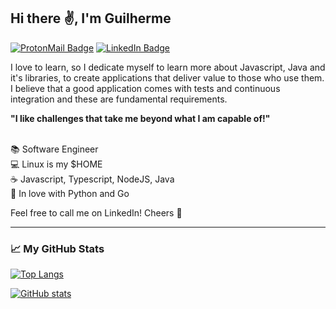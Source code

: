 ## Hi there :v:, I'm Guilherme

[![ProtonMail Badge](https://img.shields.io/badge/-ProtonMail-8B89CC?style=for-the-badge&logo=ProtonMail&logoColor=white)](mailto://guibperes@protonmail.com)
[![LinkedIn Badge](https://img.shields.io/badge/-LinkedIn-blue?style=for-the-badge&logo=LinkedIn&logoColor=white)](https://www.linkedin.com/in/guilherme-beidaki-peres-5b4904196)

I love to learn, so I dedicate myself to learn more about Javascript, Java and it's libraries, to create applications that deliver value to those who use them.
I believe that a good application comes with tests and continuous integration and these are fundamental requirements.

__"I like challenges that take me beyond what I am capable of!"__

<br/>:books: Software Engineer
<br/>:computer: Linux is my $HOME
<br/>:coffee: Javascript, Typescript, NodeJS, Java
<br/>:memo: In love with Python and Go

Feel free to call me on LinkedIn! Cheers :beers:

---

### :chart_with_upwards_trend: My GitHub Stats

[![Top Langs](https://github-readme-stats.vercel.app/api?username=guibperes&theme=radical&custom_title=GitHub+Stats)](https://github.com/anuraghazra/github-readme-stats)

[![GitHub stats](https://github-readme-stats.vercel.app/api/top-langs/?username=guibperes&theme=radical&layout=compact)](https://github.com/anuraghazra/github-readme-stats)

